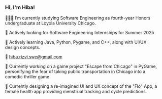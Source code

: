 ### Hi, I'm Hiba! 

👩🏽‍💻 I’m currently studying Software Engineering as fourth-year Honors undergraduate at Loyola University Chicago.

🔎 Actively looking for Software Engineering Internships for Summer 2025

💭 Actively learning Java, Python, Pygame, and C++, along with UI/UX design concepts.

📧 hiba.rizvi.swe@gmail.com

👾 Currently working on a game project "Escape from Chicago" in PyGame, personifying the fear of taking public transportation in Chicago into a comedic thriller game.

📲 Currently designing a re-imagined UI and UX concept of the "Flo" App, a female health app providing menstrual tracking and cycle predictions.
